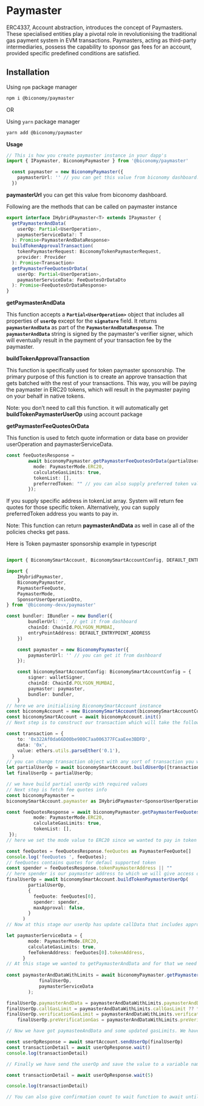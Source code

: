 # **Paymaster**

ERC4337, Account abstraction, introduces the concept of Paymasters. These specialised entities play a pivotal role in revolutionising the traditional gas payment system in EVM transactions. Paymasters, acting as third-party intermediaries, possess the capability to sponsor gas fees for an account, provided specific predefined conditions are satisfied.

## Installation

Using `npm` package manager

```bash
npm i @biconomy/paymaster
```

OR

Using `yarn` package manager

```bash
yarn add @biconomy/paymaster
```

**Usage**

```typescript
// This is how you create paymaster instance in your dapp's
import { IPaymaster, BiconomyPaymaster } from '@biconomy/paymaster'

  const paymaster = new BiconomyPaymaster({
    paymasterUrl: '' // you can get this value from biconomy dashboard.
  })
```

**paymasterUrl** you can get this value from biconomy dashboard.

Following are the methods that can be called on paymaster instance 

```typescript
export interface IHybridPaymaster<T> extends IPaymaster {
  getPaymasterAndData(
    userOp: Partial<UserOperation>,
    paymasterServiceData?: T
  ): Promise<PaymasterAndDataResponse>
  buildTokenApprovalTransaction(
    tokenPaymasterRequest: BiconomyTokenPaymasterRequest,
    provider: Provider
  ): Promise<Transaction>
  getPaymasterFeeQuotesOrData(
    userOp: Partial<UserOperation>,
    paymasterServiceData: FeeQuotesOrDataDto
  ): Promise<FeeQuotesOrDataResponse>
}
```

**getPaymasterAndData**

This function accepts a **`Partial<UserOperation>`** object that includes all properties of **`userOp`** except for the **`signature`** field. It returns **`paymasterAndData`** as part of the **`PaymasterAndDataResponse`**. The **`paymasterAndData`** string is signed by the paymaster's verifier signer, which will eventually result in the payment of your transaction fee by the paymaster.

**buildTokenApprovalTransaction**

This function is specifically used for token paymaster sponsorship. The primary purpose of this function is to create an approve transaction that gets batched with the rest of your transactions. This way, you will be paying the paymaster in ERC20 tokens, which will result in the paymaster paying on your behalf in native tokens.

Note: you don’t need to call this function. it will automatically get **buildTokenPaymasterUserOp** using account package

**getPaymasterFeeQuotesOrData**

This function is used to fetch quote information or data base on provider userOperation and paymasterServiceData. 

```typescript
const feeQuotesResponse =
        await biconomyPaymaster.getPaymasterFeeQuotesOrData(partialUserOp, {
          mode: PaymasterMode.ERC20,
          calculateGasLimits: true,
          tokenList: [],
          preferredToken: "" // you can also supply preferred token value
        });
```

If you supply specific address in tokenList array. System will return fee quotes for those specific token. Alternatively, you can supply preferredToken address you wants to pay in. 

Note: This function can return **paymasterAndData** as well in case all of the policies checks get pass.

Here is Token paymaster sponsorship example in typescript

```typescript

import { BiconomySmartAccount, BiconomySmartAccountConfig, DEFAULT_ENTRYPOINT_ADDRESS } from "@biconomy-devx/account"

import {
    IHybridPaymaster,
    BiconomyPaymaster,
    PaymasterFeeQuote,
    PaymasterMode,
    SponsorUserOperationDto,
} from '@biconomy-devx/paymaster'

const bundler: IBundler = new Bundler({
        bundlerUrl: '', // get it from dashboard
        chainId: ChainId.POLYGON_MUMBAI,
        entryPointAddress: DEFAULT_ENTRYPOINT_ADDRESS
    })

    const paymaster = new BiconomyPaymaster({
        paymasterUrl: '' // you can get it from dashboard
    });

    const biconomySmartAccountConfig: BiconomySmartAccountConfig = {
        signer: walletSigner, 
        chainId: ChainId.POLYGON_MUMBAI,
        paymaster: paymaster,
        bundler: bundler,
    }
// here we are initialising BiconomySmartAccount instance
const biconomyAccount = new BiconomySmartAccount(biconomySmartAccountConfig)
const biconomySmartAccount = await biconomyAccount.init()
// Next step is to construct our transaction which will take the following values

const transaction = {
    to: '0x322Af0da66D00be980C7aa006377FCaaEee3BDFD',
    data: '0x',
    value: ethers.utils.parseEther('0.1'),
  }
// you can change transaction object with any sort of transaction you wants to make
let partialUserOp = await biconomySmartAccount.buildUserOp([transaction])
let finalUserOp = partialUserOp;

// we have build partial userOp with required values
// Next step is fetch fee quotes info
const biconomyPaymaster =
biconomySmartAccount.paymaster as IHybridPaymaster<SponsorUserOperationDto>

const feeQuotesResponse = await biconomyPaymaster.getPaymasterFeeQuotesOrData(partialUserOp, {
          mode: PaymasterMode.ERC20,
          calculateGasLimits: true,
          tokenList: [],
 });
// here we set the mode value to ERC20 since we wanted to pay in token

const feeQuotes = feeQuotesResponse.feeQuotes as PaymasterFeeQuote[]
console.log('feeQuotes ', feeQuotes);
// feeQuotes contains quotes for defaul supported token
const spender = feeQuotesResponse.tokenPaymasterAddress || ""
// here spender is our paymaster address to which we will give access of our tokens
finalUserOp = await biconomySmartAccount.buildTokenPaymasterUserOp(
        partialUserOp,
        {
          feeQuote: feeQuotes[0],
          spender: spender,
          maxApproval: false,
        }
      )
// Now at this stage our userOp has update callData that includes approve trasaction information as well

let paymasterServiceData = {
        mode: PaymasterMode.ERC20,
        calculateGasLimits: true,
        feeTokenAddress: feeQuotes[0].tokenAddress,
      }
// At this stage we wanted to getPaymasterAndData and for that we need to prepare paymasterServiceData object, that includes feeTokenAddress that we have choosen to pay as fee
      
const paymasterAndDataWithLimits = await biconomyPaymaster.getPaymasterAndData(
            finalUserOp,
            paymasterServiceData
        );

finalUserOp.paymasterAndData = paymasterAndDataWithLimits.paymasterAndData;
finalUserOp.callGasLimit = paymasterAndDataWithLimits.callGasLimit ?? finalUserOp.callGasLimit;
finalUserOp.verificationGasLimit = paymasterAndDataWithLimits.verificationGasLimit ?? finalUserOp.verificationGasLimit;
    finalUserOp.preVerificationGas = paymasterAndDataWithLimits.preVerificationGas ?? finalUserOp.preVerificationGas;

// Now we have got paymasteeAndData and some updated gasLimits. We have updated those values in finalUserOp

const userOpResponse = await smartAccount.sendUserOp(finalUserOp)
const transactionDetail = await userOpResponse.wait()
console.log(transactionDetail)

// Finally we have send the userOp and save the value to a variable named userOpResponse and get the transactionDetail after calling userOpResponse.wait()

const transactionDetail = await userOpResponse.wait(5)

console.log(transactionDetail)

// You can also give confirmation count to wait function to await until transaction reached desired confirmation count

```